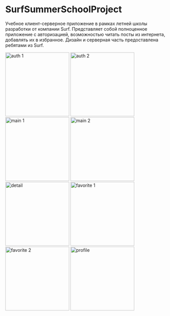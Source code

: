 # SurfSummerSchoolProject

Учебное клиент-серверное приложение в рамках летней школы разработки от компании Surf. Представляет собой полноценное приложение с авторизацией, возможностью читать посты из интернета, добавлять их в избранное. Дизайн и серверная часть предоставлена ребятами из Surf. 

<img width="200" alt="auth 1" src="https://user-images.githubusercontent.com/47087482/185791845-61e71f47-4fa5-4729-9899-10fc854853c4.PNG"> <img width="200" alt="auth 2" src="https://user-images.githubusercontent.com/47087482/185791866-27ab0958-b02c-433a-aa93-3290a73841dc.png"> <img width="200" alt="main 1" src="https://user-images.githubusercontent.com/47087482/185791768-5954874c-5237-4f8c-a52b-09cb875d3cde.PNG"> <img width="200" alt="main 2" src="https://user-images.githubusercontent.com/47087482/185791909-05fcf0d3-196f-4c0c-830b-27e3d8fc1c44.PNG"> <img width="200" alt="detail" src="https://user-images.githubusercontent.com/47087482/185791953-0b2b6683-74f9-4cb3-8e71-511517fcd3ea.PNG"> <img width="200" alt="favorite 1" src="https://user-images.githubusercontent.com/47087482/185792014-63cebdc2-8586-42a6-9ad6-085695052d7d.PNG"> <img width="200" alt="favorite 2" src="https://user-images.githubusercontent.com/47087482/185792060-ad1455f9-6884-427b-83fc-fd1d7c111c6c.PNG"> <img width="200" alt="profile" src="https://user-images.githubusercontent.com/47087482/185792135-0ad2204b-1e34-4b2e-a422-87f4f88ef7bf.PNG">

